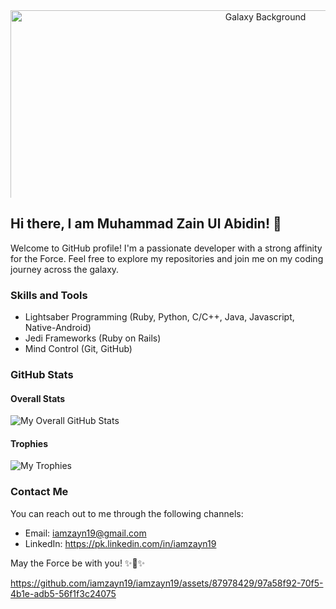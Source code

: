 <!-- Star Wars Header -->
<div align="center">
  <img src="https://media.giphy.com/media/v1.Y2lkPTc5MGI3NjExYjRpc3ZpdGY3aXhwMnM0bjl3aHptZmVjcmNtZHdrbGs3czRubnBnMyZlcD12MV9pbnRlcm5hbF9naWZfYnlfaWQmY3Q9Zw/2w5MMNvg70MrQ0I2DR/giphy.gif" alt="Galaxy Background" style="max-width: 100%; height: auto; width: 800px; max-height: 300px; object-fit: cover;" />
</div>

## Hi there, I am Muhammad Zain Ul Abidin! 👋

Welcome to GitHub profile! I'm a passionate developer with a strong affinity for the Force. Feel free to explore my repositories and join me on my coding journey across the galaxy.

### Skills and Tools

- Lightsaber Programming (Ruby, Python, C/C++, Java, Javascript, Native-Android)
- Jedi Frameworks (Ruby on Rails)
- Mind Control (Git, GitHub)

### GitHub Stats

#### Overall Stats

![My Overall GitHub Stats](https://github-readme-stats.vercel.app/api?username=iamzayn19&show_icons=true&theme=dark)

#### Trophies

![My Trophies](https://github-profile-trophy.vercel.app/?username=iamzayn19&column=3&margin-w=15&margin-h=15&theme=onedark)

### Contact Me

You can reach out to me through the following channels:

- Email: iamzayn19@gmail.com
- LinkedIn: https://pk.linkedin.com/in/iamzayn19

May the Force be with you! ✨🚀✨

https://github.com/iamzayn19/iamzayn19/assets/87978429/97a58f92-70f5-4b1e-adb5-56f1f3c24075
